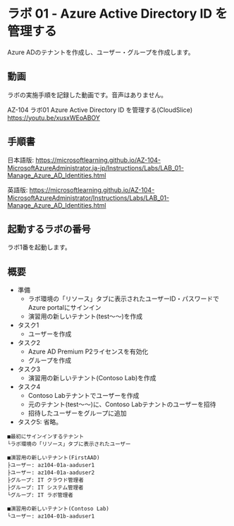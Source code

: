 # ラボ 01 - Azure Active Directory ID を管理する

Azure ADのテナントを作成し、ユーザー・グループを作成します。

## 動画

ラボの実施手順を記録した動画です。音声はありません。

AZ-104 ラボ01 Azure Active Directory ID を管理する(CloudSlice)
https://youtu.be/xusxWEoABOY

## 手順書

日本語版:
https://microsoftlearning.github.io/AZ-104-MicrosoftAzureAdministrator.ja-jp/Instructions/Labs/LAB_01-Manage_Azure_AD_Identities.html

英語版:
https://microsoftlearning.github.io/AZ-104-MicrosoftAzureAdministrator/Instructions/Labs/LAB_01-Manage_Azure_AD_Identities.html

## 起動するラボの番号

ラボ1番を起動します。

## 概要

- 準備
  - ラボ環境の「リソース」タブに表示されたユーザーID・パスワードでAzure portalにサインイン
  - 演習用の新しいテナント(test～～)を作成
- タスク1
  - ユーザーを作成
- タスク2
  - Azure AD Premium P2ライセンスを有効化
  - グループを作成
- タスク3
  - 演習用の新しいテナント(Contoso Lab)を作成
- タスク4
  - Contoso Labテナントでユーザーを作成
  - 元のテナント(test～～)に、Contoso Labテナントのユーザーを招待
  - 招待したユーザーをグループに追加
- タスク5: 省略。

```
■最初にサインインするテナント
└ラボ環境の「リソース」タブに表示されたユーザー

■演習用の新しいテナント(FirstAAD)
├ユーザー: az104-01a-aaduser1
├ユーザー: az104-01a-aaduser2
├グループ: IT クラウド管理者
├グループ: IT システム管理者
└グループ: IT ラボ管理者

■演習用の新しいテナント(Contoso Lab)
└ユーザー: az104-01b-aaduser1
```

